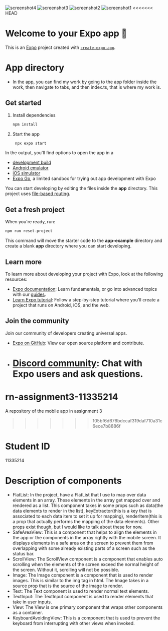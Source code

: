 ![screenshot4](https://github.com/techpepson/rn-assignment3-11335214/assets/124635484/d099cb87-9cd2-42d4-9813-1b4909c731ee)
![screenshot3](https://github.com/techpepson/rn-assignment3-11335214/assets/124635484/d180a0cd-2ae4-4c07-8b9c-db32b61fda78)
![screenshot2](https://github.com/techpepson/rn-assignment3-11335214/assets/124635484/ffc80b69-be11-438d-b18e-89d7b50c5dcb)
![screenshot1](https://github.com/techpepson/rn-assignment3-11335214/assets/124635484/83e73f4b-aa1c-4a6f-9856-e6e15384b62f)
<<<<<<< HEAD

# Welcome to your Expo app 👋

This is an [Expo](https://expo.dev) project created with [`create-expo-app`](https://www.npmjs.com/package/create-expo-app).

# App directory
- In the app, you can find my work by going to the app folder inside the work, then navigate to tabs, and then index.ts, that is where my work is.

## Get started

1. Install dependencies

   ```bash
   npm install
   ```

2. Start the app

   ```bash
    npx expo start
   ```

In the output, you'll find options to open the app in a

- [development build](https://docs.expo.dev/develop/development-builds/introduction/)
- [Android emulator](https://docs.expo.dev/workflow/android-studio-emulator/)
- [iOS simulator](https://docs.expo.dev/workflow/ios-simulator/)
- [Expo Go](https://expo.dev/go), a limited sandbox for trying out app development with Expo

You can start developing by editing the files inside the **app** directory. This project uses [file-based routing](https://docs.expo.dev/router/introduction).

## Get a fresh project

When you're ready, run:

```bash
npm run reset-project
```

This command will move the starter code to the **app-example** directory and create a blank **app** directory where you can start developing.

## Learn more

To learn more about developing your project with Expo, look at the following resources:

- [Expo documentation](https://docs.expo.dev/): Learn fundamentals, or go into advanced topics with our [guides](https://docs.expo.dev/guides).
- [Learn Expo tutorial](https://docs.expo.dev/tutorial/introduction/): Follow a step-by-step tutorial where you'll create a project that runs on Android, iOS, and the web.

## Join the community

Join our community of developers creating universal apps.

- [Expo on GitHub](https://github.com/expo/expo): View our open source platform and contribute.
- # [Discord community](https://chat.expo.dev): Chat with Expo users and ask questions.

# rn-assignment3-11335214

A repository of the mobile app in assignment 3

> > > > > > > 105bf6d676bdccaf319daf710a31c6ece7b8886f

# Student ID
11335214

# Description of components

- FlatList: In the project, have a FlatList that I use to map over data elements in an array. These elements in the array get mapped over and rendered as a list. This component takes in some props such as data(the data elements to render in the list), keyExtractor(this is a key that is associated to each data item to set it up for mapping), renderItem(this is a prop that actually performs the mapping of the data elements). Other props exist though, but I would like to talk about these for now.
- SafeAreaView: This is a component that helps to align the elements in the app or the components in the array rightly with the mobile screen. It displays elements in a safe area on the screen to prevent them from overlapping with some already existing parts of a screen such as the status bar.
- ScrollView: The ScrollView component is a component that enables auto scrolling when the elements of the screen exceed the normal height of the screen. Without it, scrolling will not be possible.
- Image: The Image component is a component that is used to render images. This is similar to the img tag in html. The Image takes in a source prop that is the source of the image to render.
- Text: The Text component is used to render normal text elements.
- TextInput: The TextInput component is used to render elements that take in user inputs.
- View: The View is one primary component that wraps other components as a container.
- KeyboardAvoidingView: This is a component that is used to prevent the keyboard from interrupting with other views when invoked.
